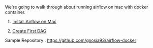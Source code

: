 We're going to walk through about running airflow on mac with docker container.

1. [Install Airflow on Mac](https://github.com/gnosia93/airflow-on-aws/blob/main/airflow-docker/install.md)

2. [Create First DAG](https://github.com/gnosia93/airflow-on-aws/blob/main/airflow-docker/bash-operator.md)




Sample Repository : https://github.com/gnosia93/airflow-docker 
